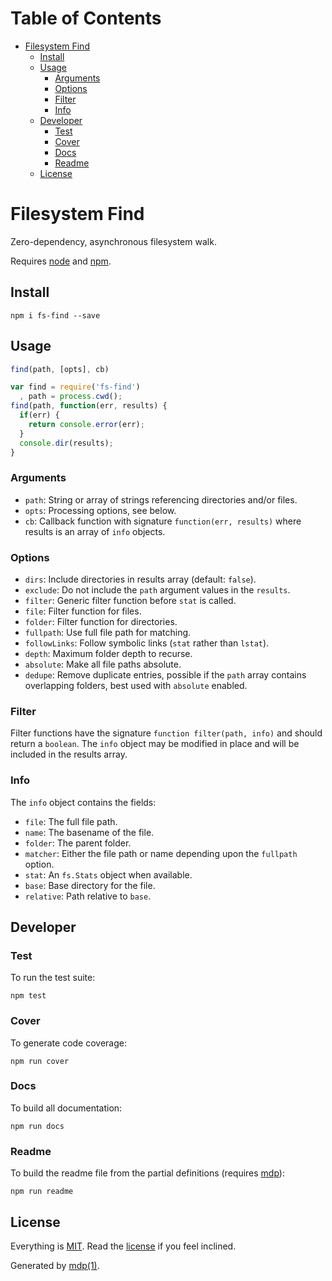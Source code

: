 Table of Contents
=================

* [Filesystem Find](#filesystem-find)
  * [Install](#install)
  * [Usage](#usage)
    * [Arguments](#arguments)
    * [Options](#options)
    * [Filter](#filter)
    * [Info](#info)
  * [Developer](#developer)
    * [Test](#test)
    * [Cover](#cover)
    * [Docs](#docs)
    * [Readme](#readme)
  * [License](#license)

Filesystem Find
===============

Zero-dependency, asynchronous filesystem walk.

Requires [node](http://nodejs.org) and [npm](http://www.npmjs.org).

## Install

```
npm i fs-find --save
```

## Usage

```javascript
find(path, [opts], cb)
```

```javascript
var find = require('fs-find')
  , path = process.cwd();
find(path, function(err, results) {
  if(err) {
    return console.error(err);
  }
  console.dir(results);
}
```

### Arguments

* `path`: String or array of strings referencing directories and/or files.
* `opts`: Processing options, see below.
* `cb`: Callback function with signature `function(err, results)` where results 
  is an array of `info` objects.

### Options

* `dirs`: Include directories in results array (default: `false`).
* `exclude`: Do not include the `path` argument values in the `results`.
* `filter`: Generic filter function before `stat` is called.
* `file`: Filter function for files.
* `folder`: Filter function for directories.
* `fullpath`: Use full file path for matching.
* `followLinks`: Follow symbolic links (`stat` rather than `lstat`).
* `depth`: Maximum folder depth to recurse.
* `absolute`: Make all file paths absolute.
* `dedupe`: Remove duplicate entries, possible if the `path` array contains 
  overlapping folders, best used with `absolute` enabled.

### Filter

Filter functions have the signature `function filter(path, info)` and should 
return a `boolean`. The `info` object may be modified in place and will be 
included in the results array.

### Info

The `info` object contains the fields:

* `file`: The full file path.
* `name`: The basename of the file.
* `folder`: The parent folder.
* `matcher`: Either the file path or name depending upon the `fullpath` option.
* `stat`: An `fs.Stats` object when available.
* `base`: Base directory for the file.
* `relative`: Path relative to `base`.

## Developer

### Test

To run the test suite:

```
npm test
```

### Cover

To generate code coverage:

```
npm run cover
```

### Docs

To build all documentation:

```
npm run docs
```

### Readme

To build the readme file from the partial definitions (requires [mdp](https://github.com/tmpfs/mdp)):

```
npm run readme
```

## License

Everything is [MIT](http://en.wikipedia.org/wiki/MIT_License). Read the [license](https://github.com/tmpfs/fs-find/blob/master/LICENSE) if you feel inclined.

Generated by [mdp(1)](https://github.com/freeformsystems/mdp).

[node]: http://nodejs.org
[npm]: http://www.npmjs.org
[mdp]: https://github.com/tmpfs/mdp
